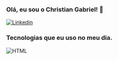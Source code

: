 ### Olá, eu sou o Christian Gabriel! 👋
[![Linkedin](https://img.shields.io/badge/LinkedIn-0077B5?style=for-the-badge&logo=linkedin&logoColor=white)](https://www.linkedin.com/in/christiangdev/)
### Tecnologias que eu uso no meu dia.
![HTML](https://img.shields.io/badge/HTML5-E34F26?style=for-the-badge&logo=html5&logoColor=white)
